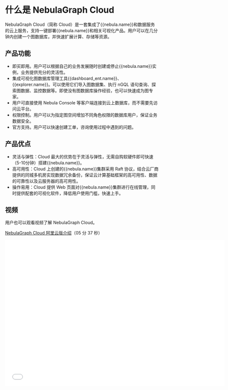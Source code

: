 # 什么是 NebulaGraph Cloud

NebulaGraph Cloud（简称 Cloud）是一套集成了{{nebula.name}}和数据服务的云上服务，支持一键部署{{nebula.name}}和相关可视化产品。用户可以在几分钟内创建一个图数据库，并快速扩展计算、存储等资源。

<!--
NebulaGraph Cloud 支持：

- 基于 Azure 的全托管云服务，即 [NebulaGraph Cloud Azure 版](https://docs.nebula-graph.com.cn/{{cloud.azureRelease}}/nebula-cloud/1.what-is-cloud/) 。
-->
<!-- 
- 基于阿里云的自管云服务，即 [NebulaGraph Cloud 阿里云版](nebula-cloud-on-alibabacloud/1.create-service-instance.md)。
- 基于 AWS 的自管云服务，即 [NebulaGraph Cloud AWS 版](nebula-cloud-on-aws/1.aws-overview.md)。
- 基于 Azure 的自管云服务，即 [NebulaGraph Cloud Azure 版](nebula-cloud-on-azure/azure-self-managed/1.azure-overview.md)。 -->

## 产品功能

- 即买即用。用户可以根据自己的业务发展随时创建或停止{{nebula.name}}实例，业务提供充分的灵活性。
- 集成可视化图数据库管理工具{{dashboard_ent.name}}、{{explorer.name}}。可以使用它们导入图数据集、执行 nGQL 语句查询、探索图数据、监控数据等。即使没有图数据库操作经验，也可以快速成为图专家。
- 用户可直接使用 Nebula Console 等客户端连接到云上数据库，而不需要先访问云平台。
- 权限控制。用户可以为指定图空间增加不同角色权限的数据库用户，保证业务数据安全。
- 官方支持。用户可以快速创建工单，咨询使用过程中遇到的问题。

## 产品优点

- 灵活与弹性：Cloud 最大的优势在于灵活与弹性，无需自购软硬件即可快速（5-10分钟）搭建{{nebula.name}}。
- 高可用性：Cloud 上创建的{{nebula.name}}集群采用 Raft 协议，结合云厂商提供的同城多机房实现数据冗余备份，保证云计算基础框架的高可用性、数据的可靠性以及云服务器的高可用性。
- 操作易用：Cloud 提供 Web 页面对{{nebula.name}}集群进行在线管理，同时提供配套的可视化软件，降低用户使用门槛，快速上手。

## 视频

用户也可以观看视频了解 NebulaGraph Cloud。

[NebulaGraph Cloud 阿里云版介绍](https://www.bilibili.com/video/BV1BY411K7QJ)（05 分 37 秒）

<iframe src="//player.bilibili.com/player.html?aid=257475920&bvid=BV1BY411K7QJ&cid=742686309&page=1&high_quality=1" scrolling="no" border="0" frameborder="no" framespacing="0" allowfullscreen="true" width="720px" height="480px"> </iframe>
